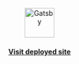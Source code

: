 <p align="center">
  <img alt="Gatsby" src="https://www.gatsbyjs.org/monogram.svg" width="60" />
</p>
<h4 align="center">
  <a href="https://optimistic-poitras-16bd7f.netlify.app/blog" target="_blank">Visit deployed site</a>
</h4>
